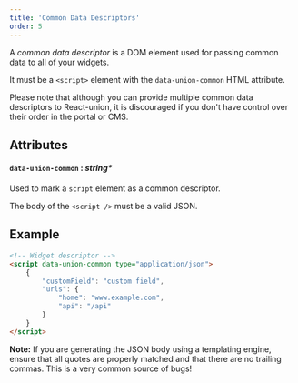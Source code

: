 ```yaml
---
title: 'Common Data Descriptors'
order: 5
---
```


A _common data descriptor_ is a DOM element used for passing common data to all of your widgets.

It must be a `<script>` element with the `data-union-common` HTML attribute.

Please note that although you can provide multiple common data descriptors to React-union, it is discouraged if you don't have control over their order in the portal or CMS.

## Attributes

#### `data-union-common` : _string\*_

Used to mark a `script` element as a common descriptor.

The body of the `<script />` must be a valid JSON.

## Example

```html
<!-- Widget descriptor -->
<script data-union-common type="application/json">
	{
		"customField": "custom field",
		"urls": {
			"home": "www.example.com",
			"api": "/api"
		}
	}
</script>
```

**Note:** If you are generating the JSON body using a templating engine, ensure that all quotes are properly matched and that there are no trailing commas. This is a very common source of bugs!
